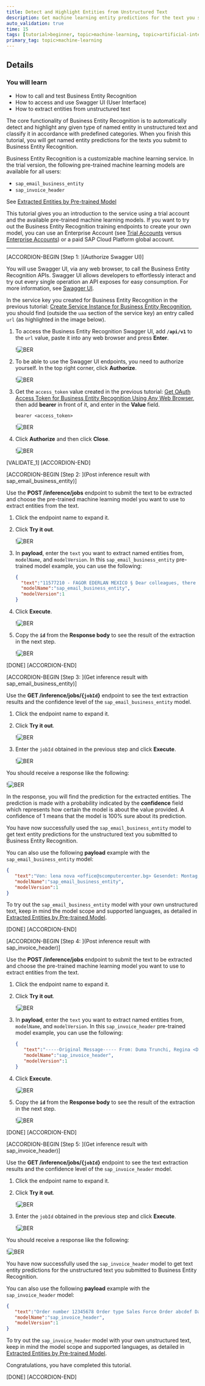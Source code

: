 ```yaml
---
title: Detect and Highlight Entities from Unstructured Text
description: Get machine learning entity predictions for the text you submit to Business Entity Recognition.
auto_validation: true
time: 15
tags: [tutorial>beginner, topic>machine-learning, topic>artificial-intelligence, topic>cloud, products>sap-cloud-platform, products>sap-ai-business-services, products>business-entity-recognition]
primary_tag: topic>machine-learning
---
```


## Details
### You will learn
  - How to call and test Business Entity Recognition
  - How to access and use Swagger UI (User Interface)
  - How to extract entities from unstructured text

The core functionality of Business Entity Recognition is to automatically detect and highlight any given type of named entity in unstructured text and classify it in accordance with predefined categories. When you finish this tutorial, you will get named entity predictions for the texts you submit to Business Entity Recognition.

Business Entity Recognition is a customizable machine learning service. In the trial version, the following pre-trained machine learning models are available for all users:

- `sap_email_business_entity`
- `sap_invoice_header`

See [Extracted Entities by Pre-trained Model](https://help.sap.com/viewer/b43f8f61368d455793a241d2b10baeb2/SHIP/en-US/7eb1408001564d679adcd3bc4796800f.html)

This tutorial gives you an introduction to the service using a trial account and the available pre-trained machine learning models. If you want to try out the Business Entity Recognition training endpoints to create your own model, you can use an Enterprise Account (see [Trial Accounts](https://help.sap.com/viewer/65de2977205c403bbc107264b8eccf4b/Cloud/en-US/046f127f2a614438b616ccfc575fdb16.html) versus [Enterprise Accounts](https://help.sap.com/viewer/3504ec5ef16548778610c7e89cc0eac3/Cloud/en-US/171511cc425c4e079d0684936486eee6.html)) or a paid SAP Cloud Platform global account.

---

[ACCORDION-BEGIN [Step 1: ](Authorize Swagger UI)]

You will use Swagger UI, via any web browser, to call the Business Entity Recognition APIs. Swagger UI allows developers to effortlessly interact and try out every single operation an API exposes for easy consumption. For more information, see [Swagger UI](https://swagger.io/tools/swagger-ui/).  

In the service key you created for Business Entity Recognition in the previous tutorial: [Create Service Instance for Business Entity Recognition](cp-aibus-ber-service-instance), you should find (outside the `uaa` section of the service key) an entry called `url` (as highlighted in the image below).

1. To access the Business Entity Recognition Swagger UI, add **`/api/v1`** to the `url` value, paste it into any web browser and press **Enter**.

    !![BER](png-files/service-key-details.png)

2. To be able to use the Swagger UI endpoints, you need to authorize yourself. In the top right corner, click **Authorize**.

    !![BER](png-files/swagger0.png)

3. Get the `access_token` value created in the previous tutorial: [Get OAuth Access Token for Business Entity Recognition Using Any Web Browser](cp-aibus-ber-web-oauth-token), then add **bearer** in front of it, and enter in the **Value** field.

    ```
    bearer <access_token>
    ```

    !![BER](png-files/Authorize.png)

4. Click **Authorize** and then click **Close**.

    !![BER](png-files/Authorize2.png)

[VALIDATE_1]
[ACCORDION-END]


[ACCORDION-BEGIN [Step 2: ](Post inference result with sap_email_business_entity)]

Use the **POST /inference/jobs** endpoint to submit the text to be extracted and choose the pre-trained machine learning model you want to use to extract entities from the text.

1. Click the endpoint name to expand it.

2. Click **Try it out**.

    !![BER](png-files/post-1.png)

3. In **payload**, enter the `text` you want to extract named entities from, `modelName`, and `modelVersion`. In this `sap_email_business_entity` pre-trained model example, you can use the following:

    ```JSON
    {
      "text":"11577210 - FAGOR EDERLAN MEXICO § Dear colleagues, there any way to identify which procurement division has transmitted 1339846 this payment to ABC Ltd. as there is no identification number. Are you able to help? Thank you: Doe, Jane <jane.doe@doe-company.com>: 15 May 2019 15:25 To: Doe, John <john.doe@doe-company.com>Cc: Smith, John <john.smith@doe-company.com>: /432216153 328,439.24 Thanks and best Jane. Doe, Jane. Accountant, Procurement Department, Doe Company, S. L. P.Phone+52 444 880 2300. 1114 Doe Company<doe-company.com>",
      "modelName":"sap_email_business_entity",
      "modelVersion":1
    }
    ```

4. Click **Execute**.

    !![BER](png-files/post-2.png)

5. Copy the **`id`** from the **Response body** to see the result of the extraction in the next step.

    !![BER](png-files/post-3.png)

[DONE]
[ACCORDION-END]


[ACCORDION-BEGIN [Step 3: ](Get inference result with sap_email_business_entity)]

Use the **GET /inference/jobs/{`jobId`}** endpoint to see the text extraction results and the confidence level of the `sap_email_business_entity` model.

1. Click the endpoint name to expand it.

2. Click **Try it out**.

    !![BER](png-files/get-1.png)

3. Enter the `jobId` obtained in the previous step and click **Execute**.

    !![BER](png-files/get-2.png)

You should receive a response like the following:

!![BER](png-files/get-3.png)

In the response, you will find the prediction for the extracted entities. The prediction is made with a probability indicated by the **confidence** field which represents how certain the model is about the value provided. A confidence of 1 means that the model is 100% sure about its prediction.

You have now successfully used the `sap_email_business_entity` model to get text entity predictions for the unstructured text you submitted to Business Entity Recognition.

You can also use the following **payload** example with the `sap_email_business_entity` model:

```JSON
{
   "text":"Von: lena nova <office@scomputercenter.bg> Gesendet: Montag, 21. Januar 2019, 19:13 Uhr An: canu, ana <ana.canu@company.com>; office@computercenter-bg.com Betreff: RE: M & B EOOD 2639710315 Sehr geehrter Kunde, ich sende Ihnen Informationen für unsere Zahlung. Proforma 198305906 ist ein Teil der Rechnung 4830476570 / 11.01.2019. Rechnungsdatum Betrag in EUR 4830473772 14.12.2018 9,28 € 4830474632 21.12.2018 29,16 € 4830475244 28.12.2018 46,19 € 4830475919 4.1.2019 9,28 € 198305906 10.1.2019 9,29 € 103,20 € 4830476570 11.1.2019 37,13 198305906 10.1.2019 -9,29 € 27,84 Einen schönen Tag noch! Mit freundlichen Grüßen, lena lena nova Verkaufsleiterin M & B EOOD-Computer Center 11, Angel Kanchev Str; 1000, Sofia, Bulgarien Tel.: + 359 2 981 58 57; Mobil: + 359 889 61 13 21 E-Mail: office@scomputercenter.bg Besuchen Sie uns unter: www.computercenter.bg",
   "modelName":"sap_email_business_entity",
   "modelVersion":1
}
```

To try out the `sap_email_business_entity` model with your own unstructured text, keep in mind the model scope and supported languages, as detailed in [Extracted Entities by Pre-trained Model](https://help.sap.com/viewer/b43f8f61368d455793a241d2b10baeb2/SHIP/en-US/7eb1408001564d679adcd3bc4796800f.html).

[DONE]
[ACCORDION-END]


[ACCORDION-BEGIN [Step 4: ](Post inference result with sap_invoice_header)]

Use the **POST /inference/jobs** endpoint to submit the text to be extracted and choose the pre-trained machine learning model you want to use to extract entities from the text.

1. Click the endpoint name to expand it.

2. Click **Try it out**.

    !![BER](png-files/post-1.png)

3. In **payload**, enter the `text` you want to extract named entities from, `modelName`, and `modelVersion`. In this `sap_invoice_header` pre-trained model example, you can use the following:

    ```JSON
    {
       "text":"-----Original Message----- From: Duma Trunchi, Regina <DumaTrunchi@company.com>  Sent: Thursday, December 20, 2018 4:33 PM To: Dubey, Ashish <Ashish.Dubey@company.com> Cc: Grc, Sony <grcsony@eu.company.com> Subject: CLEARING//226.530,63eur//phoxdistri  Hi Ashish,  Please do the clearing as per the attachment.  Thank you,  Duma-Trunchi Regina  Accounts Receivable Finance company Pvt Ltd F&A services operated by AKAI Pvt Ltd Registered office:  The Heights, 116  Glenurquhart Road, BALLAUGH, Surrey. KT27 0XW. UK Registered Company Number: 2522874",
       "modelName":"sap_invoice_header",
       "modelVersion":1
    }
    ```

4. Click **Execute**.

    !![BER](png-files/post-22.png)

5. Copy the **`id`** from the **Response body** to see the result of the extraction in the next step.

    !![BER](png-files/post-33.png)

[DONE]
[ACCORDION-END]


[ACCORDION-BEGIN [Step 5: ](Get inference result with sap_invoice_header)]

Use the **GET /inference/jobs/{`jobId`}** endpoint to see the text extraction results and the confidence level of the `sap_invoice_header` model.

1. Click the endpoint name to expand it.

2. Click **Try it out**.

    !![BER](png-files/get-1.png)

3. Enter the `jobId` obtained in the previous step and click **Execute**.

    !![BER](png-files/get-22.png)

You should receive a response like the following:

!![BER](png-files/get-33.png)

You have now successfully used the `sap_invoice_header` model to get text entity predictions for the unstructured text you submitted to Business Entity Recognition.

You can also use the following **payload** example with the `sap_invoice_header` model:

```JSON
{
   "text":"Order number 12345678 Order type Sales Force Order abcdef Date 01/01/2001 Customer number 9876543 Customer service 123/ 456 6789 E-mail eshop@gmail.com  Your Reference: Order receipt confirmation Customer address 508 W. St Margarets St. Brooklyn, NY 11228 Billing address 508 W. St Margarets St. Brooklyn, NY 11228 Ordered by Fenton Moon Shipping type: UPS 2nd Day Air PM Terms of payment: 30 Days Net due  Your message: Item Material   Description Qty.        Price per Unit Net  steel        gray / Length 12 mm / 1 35.00         35.00  Gross Amount USD 35.00 Freight/ packaging USD 15.00 Tax 2 % USD 1 Tax 4 % USD 2 Total amount USD 53",
   "modelName":"sap_invoice_header",
   "modelVersion":1
}
```

To try out the `sap_invoice_header` model with your own unstructured text, keep in mind the model scope and supported languages, as detailed in [Extracted Entities by Pre-trained Model](https://help.sap.com/viewer/b43f8f61368d455793a241d2b10baeb2/SHIP/en-US/7eb1408001564d679adcd3bc4796800f.html).

Congratulations, you have completed this tutorial.

[DONE]
[ACCORDION-END]
